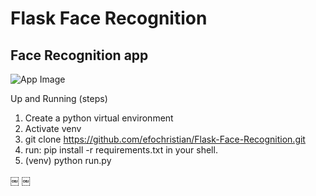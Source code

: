 # Flask Face Recognition

## Face Recognition app

![App Image](https://github.com/efochristian/uface/app/static/img/sample.PNG)

Up and Running (steps)

1. Create a python virtual environment
2. Activate venv
3. git clone https://github.com/efochristian/Flask-Face-Recognition.git
4. run: pip install -r requirements.txt in your shell.
5. (venv) python run.py


￼
￼
